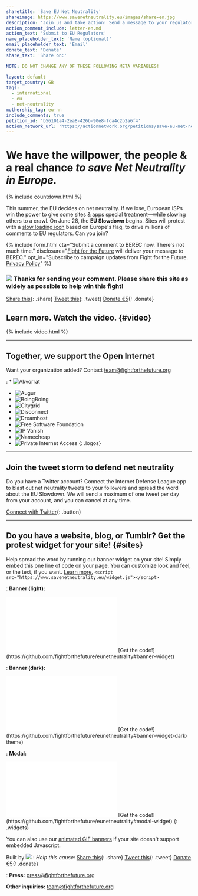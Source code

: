 ```yaml
---
sharetitle: 'Save EU Net Neutrality'
shareimage: https://www.savenetneutrality.eu/images/share-en.jpg
description: 'Join us and take action! Send a message to your regulator.'
action_comment_include: letter-en.md
action_text: 'Submit to EU Regulators'
name_placeholder_text: 'Name (optional)'
email_placeholder_text: 'Email'
donate_text: 'Donate'
share_text: 'Share on:'

NOTE: DO NOT CHANGE ANY OF THESE FOLLOWING META VARIABLES!

layout: default
target_country: GB
tags:
  - international
  - eu
  - net-neutrality
mothership_tag: eu-nn
include_comments: true
petition_id: 'b56101a4-2ea8-426b-90e8-fda4c2b2a6f4'
action_network_url: 'https://actionnetwork.org/petitions/save-eu-net-neutrality'
---
```


# We have **the willpower**, **the people** & **a real chance** _to save Net Neutrality in Europe._

{% include countdown.html %}

This summer, the EU decides on net neutrality. If we lose, European ISPs win the power to give some sites & apps special treatment—while slowing others to a crawl. On June 28, the **EU Slowdown** begins. Sites will protest with a [slow loading icon](#sites) based on Europe's flag, to drive millions of comments to EU regulators. Can you join?

{% include form.html
  cta="Submit a comment to BEREC now. There's not much time."
  disclosure="[Fight for the Future](https://www.fightforthefuture.org) will deliver your message to BEREC."
  opt_in="Subscribe to campaign updates from Fight for the Future. [Privacy Policy](https://www.fightforthefuture.org/privacy)"
%}

### ![](/images/heart.png) Thanks for sending your comment. Please share this site as widely as possible to help win this fight!

[Share this](https://www.facebook.com/sharer/sharer.php?u=http://www.savenetneutrality.eu){: .share}
[Tweet this](https://twitter.com/intent/tweet?text=http%3A%2F%2Fwww.savenetneutrality.eu){: .tweet}
[Donate €5](https://donate.fightforthefuture.org/?tag=eu-nn){: .donate}

## Learn more. Watch the video. {#video}

{% include video.html %}

----

## Together, we support the Open Internet

Want your organization added? Contact [team@fightforthefuture.org](mailto:team@fightforthefuture.org)

: * ![Akvorrat](/images/logos/akvorrat.png)
  * ![Augur](/images/logos/augur.png)
  * ![BoingBoing](/images/logos/boingboing.png)
  * ![Citygrid](/images/logos/citygrid.png)
  * ![Disconnect](/images/logos/disconnectme.png)
  * ![Dreamhost](/images/logos/dreamhost.png)
  * ![Free Software Foundation](/images/logos/fsf.png)
  * ![IP Vanish](/images/logos/ipvanish.png)
  * ![Namecheap](/images/logos/namecheap.png)
  * ![Private Internet Access](/images/logos/pia.png)
{: .logos}

----

## Join the tweet storm to defend net neutrality

Do you have a Twitter account? Connect the Internet Defense League app to blast out net neutrality tweets to your followers and spread the word about the EU Slowdown. We will send a maximum of one tweet per day from your account, and you can cancel at any time.

[Connect with Twitter](#twitter){: .button}

----

## Do you have a website, blog, or Tumblr? Get the protest widget for your site! {#sites}

Help spread the word by running our banner widget on your site! Simply embed this one line of code on your page. You can customize look and feel, or the text, if you want. [Learn more.](https://github.com/fightforthefuture/eunetneutrality#embed-the-widget-on-your-site) `<script src="https://www.savenetneutrality.eu/widget.js"></script>`

: **Banner (light):**
  <iframe frameborder="0" src="/widget/banner/index.html#demo"></iframe>
  [Get the code!](https://github.com/fightforthefuture/eunetneutrality#banner-widget)

: **Banner (dark):**
  <iframe frameborder="0" src="/widget/banner/index.html#demo-dark"></iframe>
  [Get the code!](https://github.com/fightforthefuture/eunetneutrality#banner-widget-dark-theme)

: **Modal:**
  <iframe frameborder="0" src="/widget/modal/index.html#demo"></iframe>
  [Get the code!](https://github.com/fightforthefuture/eunetneutrality#modal-widget)
{: .widgets}

You can also use our [animated GIF banners](https://github.com/fightforthefuture/eunetneutrality#animated-gif-banners) if your site doesn't support embedded Javascript.

Built by ![](images/fftf-footer-logo.png)
: _Help this cause:_
  [Share this](https://www.facebook.com/sharer/sharer.php?u=http://www.savenetneutrality.eu){: .share}
  [Tweet this](https://twitter.com/intent/tweet?text=http%3A%2F%2Fwww.savenetneutrality.eu){: .tweet}
  [Donate €5](https://donate.fightforthefuture.org/?tag=eu-nn){: .donate}

: **Press:** [press@fightforthefuture.org](mailto:press@fightforthefuture.org)

  **Other inquiries:** [team@fightforthefuture.org](mailto:team@fightforthefuture.org)
